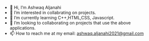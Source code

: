 - 👋 Hi, I’m Ashwaq Aljanahi
- 👀 I’m interested in collabrating on projects.
- 🌱 I’m currently learning C++,HTML,CSS, Javascript. 
- 💞️ I’m looking to collaborating on projects that use the above applications.
- 📫 How to reach me at my email: ashwaq.aljanahi2021@gmail.com

<!---
ashwaqaljanahi2021/ashwaqaljanahi2021 is a ✨ special ✨ repository because its `README.md` (this file) appears on your GitHub profile.
You can click the Preview link to take a look at your changes.
--->
